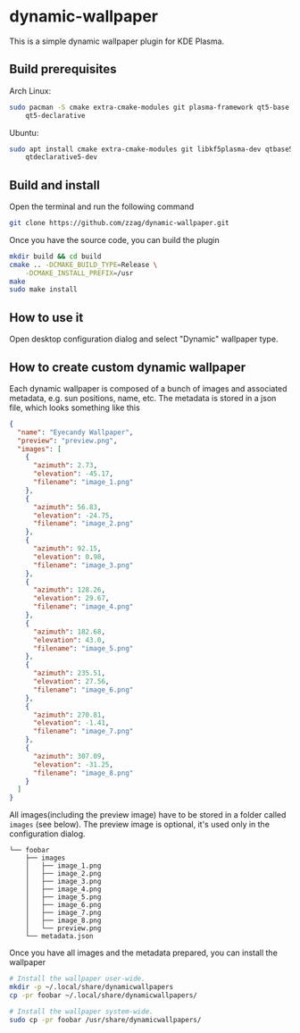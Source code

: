 # dynamic-wallpaper

This is a simple dynamic wallpaper plugin for KDE Plasma.


## Build prerequisites

Arch Linux:

```sh
sudo pacman -S cmake extra-cmake-modules git plasma-framework qt5-base \
    qt5-declarative
```

Ubuntu:

```sh
sudo apt install cmake extra-cmake-modules git libkf5plasma-dev qtbase5-dev \
    qtdeclarative5-dev
```


## Build and install

Open the terminal and run the following command

```sh
git clone https://github.com/zzag/dynamic-wallpaper.git
```

Once you have the source code, you can build the plugin

```sh
mkdir build && cd build
cmake .. -DCMAKE_BUILD_TYPE=Release \
    -DCMAKE_INSTALL_PREFIX=/usr
make
sudo make install
```

## How to use it

Open desktop configuration dialog and select "Dynamic" wallpaper type.


## How to create custom dynamic wallpaper

Each dynamic wallpaper is composed of a bunch of images and associated metadata,
e.g. sun positions, name, etc. The metadata is stored in a json file, which looks
something like this

```json
{
  "name": "Eyecandy Wallpaper",
  "preview": "preview.png",
  "images": [
    {
      "azimuth": 2.73,
      "elevation": -45.17,
      "filename": "image_1.png"
    },
    {
      "azimuth": 56.83,
      "elevation": -24.75,
      "filename": "image_2.png"
    },
    {
      "azimuth": 92.15,
      "elevation": 0.98,
      "filename": "image_3.png"
    },
    {
      "azimuth": 128.26,
      "elevation": 29.67,
      "filename": "image_4.png"
    },
    {
      "azimuth": 182.68,
      "elevation": 43.0,
      "filename": "image_5.png"
    },
    {
      "azimuth": 235.51,
      "elevation": 27.56,
      "filename": "image_6.png"
    },
    {
      "azimuth": 270.81,
      "elevation": -1.41,
      "filename": "image_7.png"
    },
    {
      "azimuth": 307.09,
      "elevation": -31.25,
      "filename": "image_8.png"
    }
  ]
}
```

All images(including the preview image) have to be stored in a folder called
`images` (see below). The preview image is optional, it's used only in the
configuration dialog.

```
└── foobar
    ├── images
    │   ├── image_1.png
    │   ├── image_2.png
    │   ├── image_3.png
    │   ├── image_4.png
    │   ├── image_5.png
    │   ├── image_6.png
    │   ├── image_7.png
    │   ├── image_8.png
    │   └── preview.png
    └── metadata.json
```

Once you have all images and the metadata prepared, you can install the wallpaper

```sh
# Install the wallpaper user-wide.
mkdir -p ~/.local/share/dynamicwallpapers
cp -pr foobar ~/.local/share/dynamicwallpapers/

# Install the wallpaper system-wide.
sudo cp -pr foobar /usr/share/dynamicwallpapers/
```
